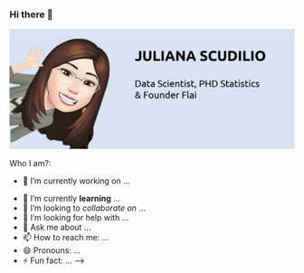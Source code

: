 ### Hi there 👋

![foto](ju1_git.png)

Who I am?:

* 🔭 I’m currently working on ...
- 🌱 I’m currently **learning** ...
- 👯 I’m looking to _collaborate on_ ...
- 🤔 I’m looking for help with ...
- 💬 Ask me about ...
- 📫 How to reach me: ...
- 😄 Pronouns: ...
- ⚡ Fun fact: ...
-->
